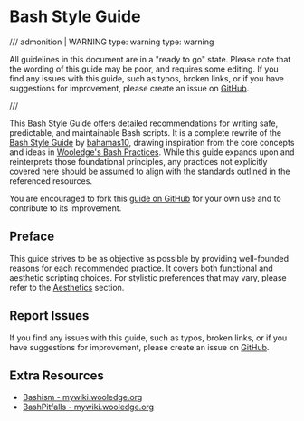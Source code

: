 # Bash Style Guide

/// admonition | WARNING type: warning
    type: warning

All guidelines in this document are in a "ready to go" state. Please note that the wording of this guide may be poor, and requires some editing. If you find any issues with this guide, such as typos, broken links, or if you have suggestions for improvement, please create an issue on [GitHub](https://github.com/StrangeRanger/bash-style-guide/issues).

///

This Bash Style Guide offers detailed recommendations for writing safe, predictable, and maintainable Bash scripts. It is a complete rewrite of the [Bash Style Guide](https://github.com/bahamas10/bash-style-guide) by [bahamas10](https://github.com/bahamas10), drawing inspiration from the core concepts and ideas in [Wooledge's Bash Practices](http://mywiki.wooledge.org/BashGuide/Practices). While this guide expands upon and reinterprets those foundational principles, any practices not explicitly covered here should be assumed to align with the standards outlined in the referenced resources.

You are encouraged to fork this [guide on GitHub](https://github.com/StrangeRanger/bash-style-guide) for your own use and to contribute to its improvement.

## Preface

This guide strives to be as objective as possible by providing well-founded reasons for each recommended practice. It covers both functional and aesthetic scripting choices. For stylistic preferences that may vary, please refer to the [Aesthetics](guidelines/aesthetics.md) section.

## Report Issues

If you find any issues with this guide, such as typos, broken links, or if you have suggestions for improvement, please create an issue on [GitHub](https://github.com/StrangeRanger/bash-style-guide/issues).

## Extra Resources

- [Bashism - mywiki.wooledge.org](https://mywiki.wooledge.org/Bashism)
- [BashPitfalls - mywiki.wooledge.org](https://mywiki.wooledge.org/BashPitfalls)

